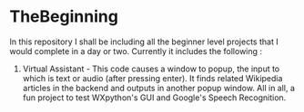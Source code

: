 # TheBeginning

In this repository I shall be including all the beginner level projects that I would complete in a day or two.
Currently it includes the following :

1) Virtual Assistant -
    This code causes a window to popup, the input to which is text or audio (after pressing enter).
    It finds related Wikipedia articles in the backend and outputs in another popup window. 
    All in all, a fun project to test WXpython's GUI and Google's Speech Recognition.
